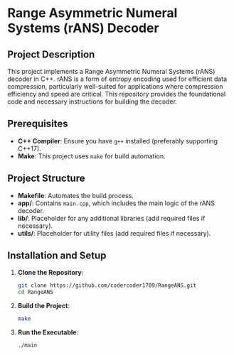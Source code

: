 # Range Asymmetric Numeral Systems (rANS) Decoder

## Project Description

This project implements a Range Asymmetric Numeral Systems (rANS) decoder in C++. rANS is a form of entropy encoding used for efficient data compression, particularly well-suited for applications where compression efficiency and speed are critical. This repository provides the foundational code and necessary instructions for building the decoder.

## Prerequisites

- **C++ Compiler**: Ensure you have `g++` installed (preferably supporting C++17).
- **Make**: This project uses `make` for build automation.

## Project Structure

- **Makefile**: Automates the build process.
- **app/**: Contains `main.cpp`, which includes the main logic of the rANS decoder.
- **lib/**: Placeholder for any additional libraries (add required files if necessary).
- **utils/**: Placeholder for utility files (add required files if necessary).

## Installation and Setup

1. **Clone the Repository**:
   ```bash
   git clone https://github.com/codercoder1709/RangeANS.git
   cd RangeANS
2. **Build the Project**:
   ```bash
   make
3. **Run the Executable**:
   ```bash
   ./main
   ```
